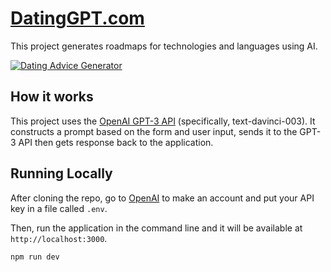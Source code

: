 # [DatingGPT.com](https://www.dating-gpt.netlify.app/)

This project generates roadmaps for technologies and languages using AI.

[![Dating Advice Generator](./public/screenshot.png)](https://www.devroad-gpt.netlify.app)

## How it works

This project uses the [OpenAI GPT-3 API](https://openai.com/api/) (specifically, text-davinci-003). It constructs a prompt based on the form and user input, sends it to the GPT-3 API then gets response back to the application.

## Running Locally

After cloning the repo, go to [OpenAI](https://beta.openai.com/account/api-keys) to make an account and put your API key in a file called `.env`.

Then, run the application in the command line and it will be available at `http://localhost:3000`.

```bash
npm run dev
```
